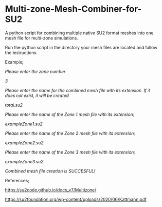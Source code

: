 # Multi-zone-Mesh-Combiner-for-SU2
A python script for combining multiple native SU2 format meshes into one mesh file for multi-zone simulations.

Run the python script in the directory your mesh files are located and follow the instructions.

Example;

_Please enter the zone number_

_3_

_Please enter the name for the combined mesh file with its extension.
If it does not exist, it will be created_

_total.su2_

_Please enter the name of the Zone 1 mesh file with its extension;_

_exampleZone1.su2_

_Please enter the name of the Zone 2 mesh file with its extension;_

_exampleZone2.su2_

_Please enter the name of the Zone 3 mesh file with its extension;_

_exampleZone3.su2_

_Combined mesh file creation is SUCCESFUL!_

References;

https://su2code.github.io/docs_v7/Multizone/

https://su2foundation.org/wp-content/uploads/2020/06/Kattmann.pdf 
